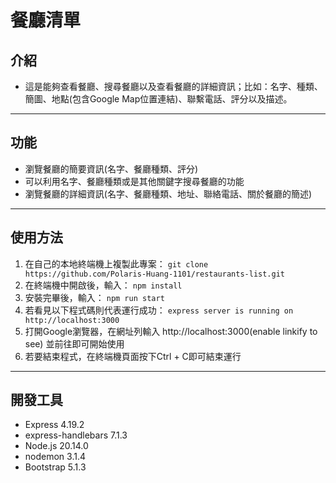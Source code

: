# 餐廳清單
## 介紹
* 這是能夠查看餐廳、搜尋餐廳以及查看餐廳的詳細資訊；比如：名字、種類、簡圖、地點(包含Google Map位置連結)、聯繫電話、評分以及描述。
---
## 功能
* 瀏覽餐廳的簡要資訊(名字、餐廳種類、評分)
* 可以利用名字、餐廳種類或是其他關鍵字搜尋餐廳的功能
* 瀏覽餐廳的詳細資訊(名字、餐廳種類、地址、聯絡電話、關於餐廳的簡述)
---
## 使用方法
1. 在自己的本地終端機上複製此專案：
```git clone https://github.com/Polaris-Huang-1101/restaurants-list.git```
2. 在終端機中開啟後，輸入：
```npm install```
3. 安裝完畢後，輸入：
```npm run start```
4. 若看見以下程式碼則代表運行成功：
```express server is running on http://localhost:3000```
5. 打開Google瀏覽器，在網址列輸入 http://localhost:3000(enable linkify to see) 並前往即可開始使用
6. 若要結束程式，在終端機頁面按下Ctrl + C即可結束運行
---
## 開發工具
* Express 4.19.2
* express-handlebars 7.1.3
* Node.js 20.14.0
* nodemon 3.1.4
* Bootstrap 5.1.3

